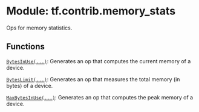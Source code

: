 <div itemscope itemtype="http://developers.google.com/ReferenceObject">
<meta itemprop="name" content="tf.contrib.memory_stats" />
<meta itemprop="path" content="Stable" />
</div>

# Module: tf.contrib.memory_stats

Ops for memory statistics.


## Functions

[`BytesInUse(...)`](../../tf/contrib/memory_stats/BytesInUse.md): Generates an op that computes the current memory of a device.

[`BytesLimit(...)`](../../tf/contrib/memory_stats/BytesLimit.md): Generates an op that measures the total memory (in bytes) of a device.

[`MaxBytesInUse(...)`](../../tf/contrib/memory_stats/MaxBytesInUse.md): Generates an op that computes the peak memory of a device.

